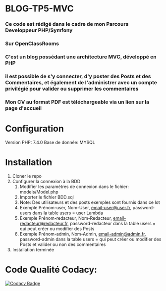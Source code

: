 # BLOG-TP5-MVC

### Ce code est rédigé dans le cadre de mon Parcours Developpeur PHP/Symfony
### Sur OpenClassRooms
 
### C'est un blog possédant une architecture MVC, développé en PHP

### il est possible de s'y connecter, d'y poster des Posts et des Commentaires, et également de l'administrer avec un compte privilégié pour valider ou supprimer les commentaires
### Mon CV au format PDF est téléchargeable via un lien sur la page d'accueil

# Configuration

Version PHP: 7.4.0
Base de donnée: MYSQL

# Installation

1. Cloner le repo
2. Configurer la connexion à la BDD
   1. Modifier les paramètres de connexion dans le fichier: models/Model.php
   2. Importer le fichier BDD.sql
   3. Note: Des utilisateurs et des posts exemples sont fournis dans ce lot
   4. Exemple Prénom-user, Nom-User, email-user@user.fr, password-users dans la table users = user Lambda
   5. Exemple Prénom-redacteur, Nom-Redacteur, email-redacteur@redacteur.fr, password-redacteur dans la table users = qui peut créer ou modifier des Posts
   6. Exemple Prénom-admin, Nom-Admin, email-admin@admin.fr, password-admin dans la table users = qui peut créer ou modifier des Posts et valider ou non des commentaires
3. Installation terminée

# Code Qualité Codacy:
[![Codacy Badge](https://api.codacy.com/project/badge/Grade/76fbfc67f9a84efbad6ef15b5eb5322f)](https://app.codacy.com/gh/Durocortorum/Blog-TP5?utm_source=github.com&utm_medium=referral&utm_content=Durocortorum/Blog-TP5&utm_campaign=Badge_Grade_Settings)
